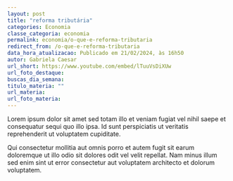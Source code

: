 ```yaml
---
layout: post
title: "reforma tributária"
categories: Economia
classe_categoria: economia
permalink: economia/o-que-e-reforma-tributaria
redirect_from: /o-que-e-reforma-tributaria
data_hora_atualizacao: Publicado em 21/02/2024, às 16h50
autor: Gabriela Caesar
url_short: https://www.youtube.com/embed/lTuuVsDiXUw
url_foto_destaque: 
buscas_dia_semana: 
titulo_materia: ""
url_materia: 
url_foto_materia: 
---
```

Lorem ipsum dolor sit amet sed totam illo et veniam fugiat vel nihil saepe et consequatur sequi quo illo ipsa. Id sunt perspiciatis ut veritatis reprehenderit ut voluptatem cupiditate. 

Qui consectetur mollitia aut omnis porro et autem fugit sit earum doloremque ut illo odio sit dolores odit vel velit repellat. Nam minus illum sed enim sint ut error consectetur aut voluptatem architecto et dolorum voluptatem. 

